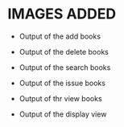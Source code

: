 # IMAGES ADDED

* Output of the add books

* Output of the delete books

* Output of the search books

* Output of the issue books

* Output of thr view books

* Output of the display view
